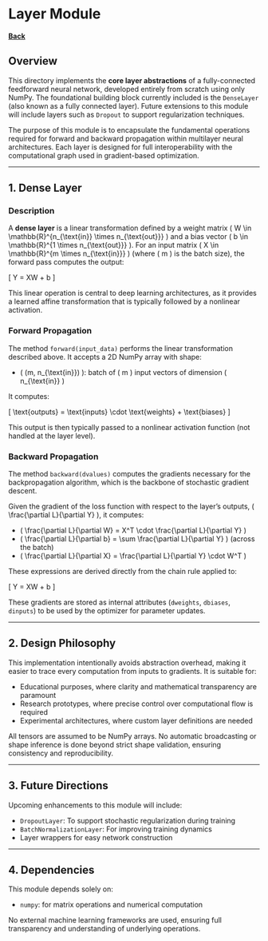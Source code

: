 # Layer Module

**[Back](../../README.md)**

## Overview

This directory implements the **core layer abstractions** of a fully-connected feedforward neural network, developed entirely from scratch using only NumPy. The foundational building block currently included is the `DenseLayer` (also known as a fully connected layer). Future extensions to this module will include layers such as `Dropout` to support regularization techniques.

The purpose of this module is to encapsulate the fundamental operations required for forward and backward propagation within multilayer neural architectures. Each layer is designed for full interoperability with the computational graph used in gradient-based optimization.

---

## 1. Dense Layer

### Description

A **dense layer** is a linear transformation defined by a weight matrix \( W \in \mathbb{R}^{n_{\text{in}} \times n_{\text{out}}} \) and a bias vector \( b \in \mathbb{R}^{1 \times n_{\text{out}}} \). For an input matrix \( X \in \mathbb{R}^{m \times n_{\text{in}}} \) (where \( m \) is the batch size), the forward pass computes the output:

\[
Y = XW + b
\]

This linear operation is central to deep learning architectures, as it provides a learned affine transformation that is typically followed by a nonlinear activation.

### Forward Propagation

The method `forward(input_data)` performs the linear transformation described above. It accepts a 2D NumPy array with shape:

- \( (m, n_{\text{in}}) \): batch of \( m \) input vectors of dimension \( n_{\text{in}} \)

It computes:

\[
\text{outputs} = \text{inputs} \cdot \text{weights} + \text{biases}
\]

This output is then typically passed to a nonlinear activation function (not handled at the layer level).

### Backward Propagation

The method `backward(dvalues)` computes the gradients necessary for the backpropagation algorithm, which is the backbone of stochastic gradient descent.

Given the gradient of the loss function with respect to the layer’s outputs, \( \frac{\partial L}{\partial Y} \), it computes:

- \( \frac{\partial L}{\partial W} = X^T \cdot \frac{\partial L}{\partial Y} \)
- \( \frac{\partial L}{\partial b} = \sum \frac{\partial L}{\partial Y} \) (across the batch)
- \( \frac{\partial L}{\partial X} = \frac{\partial L}{\partial Y} \cdot W^T \)

These expressions are derived directly from the chain rule applied to:

\[
Y = XW + b
\]

These gradients are stored as internal attributes (`dweights`, `dbiases`, `dinputs`) to be used by the optimizer for parameter updates.

---

## 2. Design Philosophy

This implementation intentionally avoids abstraction overhead, making it easier to trace every computation from inputs to gradients. It is suitable for:

- Educational purposes, where clarity and mathematical transparency are paramount
- Research prototypes, where precise control over computational flow is required
- Experimental architectures, where custom layer definitions are needed

All tensors are assumed to be NumPy arrays. No automatic broadcasting or shape inference is done beyond strict shape validation, ensuring consistency and reproducibility.

---

## 3. Future Directions

Upcoming enhancements to this module will include:

- `DropoutLayer`: To support stochastic regularization during training
- `BatchNormalizationLayer`: For improving training dynamics
- Layer wrappers for easy network construction

---

## 4. Dependencies

This module depends solely on:

- `numpy`: for matrix operations and numerical computation

No external machine learning frameworks are used, ensuring full transparency and understanding of underlying operations.


